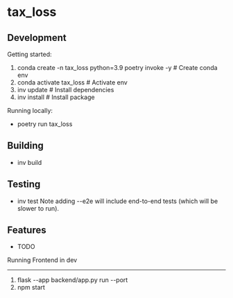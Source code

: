 tax_loss
========

Development
--------
Getting started:
1. conda create -n tax_loss python=3.9 poetry invoke -y  # Create conda env
2. conda activate tax_loss  # Activate env
3. inv update  # Install dependencies
4. inv install # Install package

Running locally:
* poetry run tax_loss

Building
--------
* inv build

Testing
--------
* inv test
Note adding --e2e will include end-to-end tests (which will be slower to run).

Features
--------

* TODO

Running Frontend in dev
_______

1. flask --app backend/app.py run --port <port>
2. npm start


